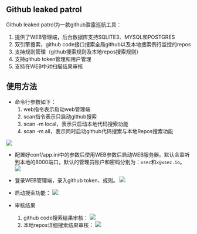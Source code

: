 ## Github leaked patrol

Github leaked patrol为一款github泄露巡航工具：

1. 提供了WEB管理端，后台数据库支持SQLITE3、MYSQL和POSTGRES
1. 双引擎搜索，github code接口搜索全局github以及本地搜索例行监控的repos
1. 支持规则管理（github搜索规则及本地repos搜索规则）
1. 支持github token管理和用户管理
1. 支持在WEB中对扫描结果审核

## 使用方法
- 命令行参数如下：
    1. web指令表示启动web管理端
    1. scan指令表示只启动github搜索
    1. scan -m local，表示只启动本地代码搜索功能
    1. scan -m all，表示同时启动github代码搜索与本地Repos搜索功能

![](http://docs.xsec.io/images/github/paper/usage.png)

- 配置好conf/app.ini中的参数后使用WEB参数后启动WEB服务器。默认会监听到本地的8000端口，默认的管理员账户和密码分别为：`xsec`和`x@xsec.io`。
![](http://docs.xsec.io/images/github/web.png)

- 登录WEB管理端，录入github token、规则。
![](http://docs.xsec.io/images/github/rules.png)

- 启动搜索功能：
![](http://docs.xsec.io/images/github/search.png)

- 审核结果
    1. github code搜索结果审核：
![](http://docs.xsec.io/images/github/report1.png)
    1. 本地repos详细搜索结果审核：
![](http://docs.xsec.io/images/github/report2.png)
